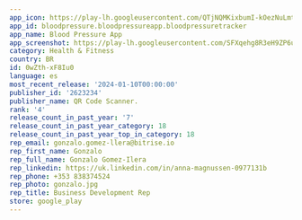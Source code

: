 ```yaml
---
app_icon: https://play-lh.googleusercontent.com/QTjNQMKixbumI-kOezNuLmtSXo-VqfW1dHH1myU76ZqXi1oKWIMTCM9D9G2xjSauh2s
app_id: bloodpressure.bloodpressureapp.bloodpressuretracker
app_name: Blood Pressure App
app_screenshot: https://play-lh.googleusercontent.com/SFXqehg8R3eH9ZP6uOa3Zp0eV9swiOYlQyYttsupfvIP1baLS3g6p4Y_RGKwqty50BY
category: Health & Fitness
country: BR
id: 0wZth-xF8Iu0
language: es
most_recent_release: '2024-01-10T00:00:00'
publisher_id: '2623234'
publisher_name: QR Code Scanner.
rank: '4'
release_count_in_past_year: '7'
release_count_in_past_year_category: 18
release_count_in_past_year_top_in_category: 18
rep_email: gonzalo.gomez-llera@bitrise.io
rep_first_name: Gonzalo
rep_full_name: Gonzalo Gomez-Ilera
rep_linkedin: https://uk.linkedin.com/in/anna-magnussen-0977131b
rep_phone: +353 838374524
rep_photo: gonzalo.jpg
rep_title: Business Development Rep
store: google_play
---
```

